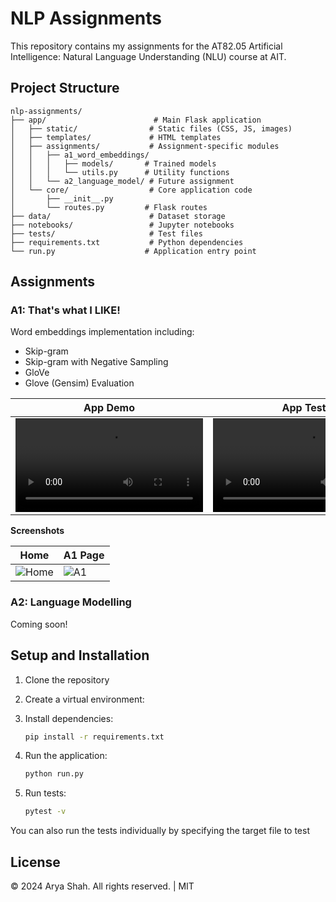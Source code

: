 # NLP Assignments

This repository contains my assignments for the AT82.05 Artificial Intelligence: Natural Language Understanding (NLU) course at AIT.

## Project Structure

```
nlp-assignments/
├── app/                        # Main Flask application
│   ├── static/                # Static files (CSS, JS, images)
│   ├── templates/             # HTML templates
│   ├── assignments/           # Assignment-specific modules
│   │   ├── a1_word_embeddings/
│   │   │   ├── models/       # Trained models
│   │   │   └── utils.py      # Utility functions
│   │   └── a2_language_model/ # Future assignment
│   └── core/                  # Core application code
│       ├── __init__.py
│       └── routes.py         # Flask routes
├── data/                      # Dataset storage
├── notebooks/                 # Jupyter notebooks
├── tests/                     # Test files
├── requirements.txt           # Python dependencies
└── run.py                    # Application entry point
```

## Assignments

### A1: That's what I LIKE!
Word embeddings implementation including:
- Skip-gram
- Skip-gram with Negative Sampling
- GloVe
- Glove (Gensim) Evaluation

| App Demo | App Tests |
|----------|-----------|
| <video src="https://github.com/aryashah2k/NLP-NLU/blob/main/assets/A1_Demo.mp4" controls="controls" style="max-width: 730px;"></video> | <video src="https://github.com/aryashah2k/NLP-NLU/blob/main/assets/A1_Tests.mp4" controls="controls" style="max-width: 730px;"></video> |

**Screenshots**

|Home|A1 Page|
|----|-------|
|![Home](path/to/demo-image.png)|![A1](path/to/demo-image.png)|

### A2: Language Modelling
Coming soon!

## Setup and Installation

1. Clone the repository
2. Create a virtual environment:
3. Install dependencies:
   ```bash
   pip install -r requirements.txt
   ```
4. Run the application:
   ```bash
   python run.py
   ```
5. Run tests:

   ```bash
   pytest -v
   ```

You can also run the tests individually by specifying the target file to test


## License
© 2024 Arya Shah. All rights reserved. | MIT
